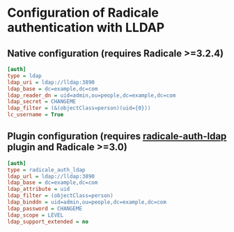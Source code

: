 # Configuration of Radicale authentication with LLDAP

## Native configuration (requires Radicale >=3.2.4)

```ini
[auth]
type = ldap
ldap_uri = ldap://lldap:3890
ldap_base = dc=example,dc=com
ldap_reader_dn = uid=admin,ou=people,dc=example,dc=com
ldap_secret = CHANGEME
ldap_filter = (&(objectClass=person)(uid={0}))
lc_username = True
```

## Plugin configuration (requires [radicale-auth-ldap](https://github.com/shroomify-it/radicale-auth-ldap-plugin) plugin and Radicale >=3.0)

```ini
[auth]
type = radicale_auth_ldap
ldap_url = ldap://lldap:3890
ldap_base = dc=example,dc=com
ldap_attribute = uid
ldap_filter = (objectClass=person)
ldap_binddn = uid=admin,ou=people,dc=example,dc=com
ldap_password = CHANGEME
ldap_scope = LEVEL
ldap_support_extended = no
```
